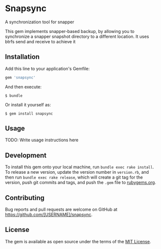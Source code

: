 # Snapsync

A synchronization tool for snapper

This gem implements snapper-based backup, by allowing you to synchronize a
snapper snapshot directory to a different location. It uses btrfs send and
receive to achieve it

## Installation

Add this line to your application's Gemfile:

```ruby
gem 'snapsync'
```

And then execute:

    $ bundle

Or install it yourself as:

    $ gem install snapsync

## Usage

TODO: Write usage instructions here

## Development

To install this gem onto your local machine, run `bundle exec rake install`. To release a new version, update the version number in `version.rb`, and then run `bundle exec rake release`, which will create a git tag for the version, push git commits and tags, and push the `.gem` file to [rubygems.org](https://rubygems.org).

## Contributing

Bug reports and pull requests are welcome on GitHub at https://github.com/[USERNAME]/snapsync.


## License

The gem is available as open source under the terms of the [MIT License](http://opensource.org/licenses/MIT).

